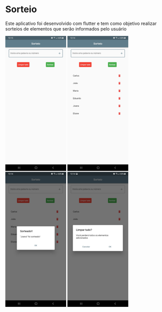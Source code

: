 # Sorteio

Este aplicativo foi desenvolvido com flutter e tem como objetivo realizar sorteios de elementos que serão informados pelo usuário

<div>
    <img src="https://github.com/ravelsoares/sorteio/blob/main/Screenshot_20220202-121500.jpg" alt="demo-mobile" height="425">
    <img src="https://github.com/ravelsoares/sorteio/blob/main/Screenshot_20220202-121432.jpg" alt="demo-mobile" height="425">
    <img src="https://github.com/ravelsoares/sorteio/blob/main/Screenshot_20220202-121443.jpg" alt="demo-mobile" height="425">
    <img src="https://github.com/ravelsoares/sorteio/blob/main/Screenshot_20220202-121452.jpg" alt="demo-mobile" height="425">
<div>
